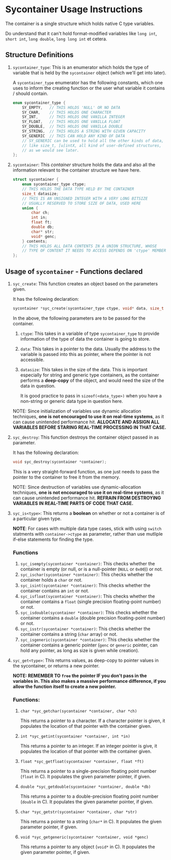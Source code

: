 # Sycontainer Usage Instructions

The container is a single structure which holds native C type variables.

Do understand that it can't hold format-modified variables like `long int`, `short int`, `long double`, `long long int` et cetera.

## Structure Definitions

1.  `sycontainer_type`: This is an enumerator which holds the type of variable that is held by the `sycontainer` object (which we'll get into later).

    A `sycontainer_type` enumerator has the following constants, which one uses to inform the creating function or the user what variable it contains / should contain.

    ```c
    enum sycontainer_type {
        SY_EMPTY,   // THIS HOLDS 'NULL' OR NO DATA
        SY_CHAR,    // THIS HOLDS ONE CHARACTER
        SY_INT,     // THIS HOLDS ONE VANILLA INTEGER
        SY_FLOAT,   // THIS HOLDS ONE VANILLA FLOAT
        SY_DOUBLE,  // THIS HOLDS ONE VANILLA DOUBLE
        SY_STRING,  // THIS HOLDS A STRING WITH GIVEN CAPACITY
        SY_GENERIC  // THIS CAN HOLD ANY KIND OF DATA
        // SY_GENERIC can be used to hold all the other kinds of data,
        // like size_t, [u]intX, all kind of user-defined structures,
        // as we would see later.
    };
    ```

2.  `sycontainer`: This *container* structure holds the data and also all the information relevant to the container structure we have here.

    ```c
    struct sycontainer {
        enum sycontainer_type ctype;
        // THIS HOLDS THE DATA TYPE HELD BY THE CONTAINER
        size_t datasize;
        // THIS IS AN UNSIGNED INTEGER WITH A VERY LONG BITSIZE
        // USUALLY RESERVED TO STORE SIZE OF DATA, USED HERE
        union {
            char ch;
            int in;
            float ft;
            double db;
            char* str;
            void* genc;
        } contents;
        // THIS HOLDS ALL DATA CONTENTS IN A UNION STRUCTURE, WHOSE
        // TYPE OF CONTENT IT NEEDS TO ACCESS DEPENDS ON 'ctype' MEMBER
    };
    ```

## Usage of `sycontainer` - Functions declared

1. `syc_create`: This function creates an object based on the parameters given.
    
    It has the following declaration:
    ```c
    sycontainer *syc_create(sycontainer_type ctype, void* data, size_t datasize);
    ```
    
    In the above, the following parameters are to be passed for the 
    container.

    1.  `ctype`: This takes in a variable of type `sycontainer_type` to provide information of the type of data the container is going to store.
    2.  `data`: This takes in a pointer to the data. Usually the address to the variable is passed into this as pointer, where the pointer is not accessible.
    3.  `datasize`: This takes in the size of the data. This is important especially for string and generic type containers, as the container performs a **deep-copy** of the object, and would need the size of the data in question.
    
        It is good practice to pass in `sizeof(<data_type>)` when you have a non-string or generic data type in question here.

    NOTE: Since initialization of variables use dynamic allocation techniques, **one is not encouraged to use it on real-time systems**, as it can cause unintended performance hit. **ALLOCATE AND ASSIGN ALL VARIABLES BEFORE STARING REAL-TIME PROCESSING IN THAT CASE.**

2.  `syc_destroy`: This function destroys the container object passed in as parameter.

    It has the following declaration:
    ```c
    void syc_destroy(sycontainer *container);
    ```

    This is a very straight-forward function, as one just needs to pass the pointer to the container to free it from the memory.

    NOTE: Since destruction of variables use dynamic-allocation techniques, **one is not encouraged to use it on real-time systems**, as it can cause unintended performance hit. **REFRAIN FROM DESTROYING VARIABLES IN REAL-TIME PARTS OF CODE THAT CASE.**

3. `syc_is<type>`: This returns a **boolean** on whether or not a container is of a particular given type.

    **NOTE**: For cases with multiple data type cases, stick with using `switch` statments with `container->ctype` as parameter, rather than use mutliple if-else statements for finding the type.

    ### Functions

    1.  `syc_isempty(sycontainer *container)`: This checks whether the container is empty (or null, or is a null-pointer (`NULL` or `0x00`)) or not.
    2.  `syc_ischar(sycontainer *container)`: This checks whether the container holds a `char` or not.
    3.  `syc_isint(sycontainer *container)`: This checks whether the container contains an `int` or not.
    4.  `syc_isfloat(sycontainer *container)`: This checks whether the container contains a `float` (single precision floating-point number) or not.
    5.  `syc_isdouble(sycontainer *container)`: This checks whether the container contains a `double` (double precision floating-point number) or not.
    6.  `syc_isstr(sycontainer *container)`: This checks whether the container contains a string (`char` array) or not.
    7.  `syc_isgeneric(sycontainer *container)`: This checks whether the container contains a generic pointer (`genc` or `generic` pointer, can hold any pointer, as long as size is given while creation).

4.  `syc_get<type>`: This returns values, as deep-copy to pointer values in the sycontainer, or returns a new pointer.

    **NOTE: REMEMBER TO `free` the pointer IF you don't pass in the variables in. This also makes a massive performance difference, if you allow the function itself to create a new pointer.**

    ### Functions:

    1.  `char *syc_getchar(sycontainer *container, char *ch)`
        
        This returns a pointer to a character. If a character pointer is given, it populates the location of that pointer with the container given.
    
    2.  `int *syc_getint(sycontainer *container, int *in)`

        This returns a pointer to an integer. If an integer pointer is give, it populates the location of that pointer with the container given.

    3.  `float *syc_getfloat(sycontainer *container, float *ft)`

        This returns a pointer to a single-precision floating point number (`float` in C). It populates the given parameter pointer, if given.

    4.  `double *syc_getdouble(sycontainer *container, double *db)`

        This returns a pointer to a double-precision floating point number (`double` in C). It populates the given parameter pointer, if given.

    5.  `char *syc_getstr(sycontainer *container, char *str)`

        This returns a pointer to a string (`char*` in C). It populates the given parameter pointer, if given.

    6.  `void *syc_getgeneric(sycontainer *container, void *genc)`

        This returns a pointer to any object (`void*` in C). It populates the given parameter pointer, if given.
